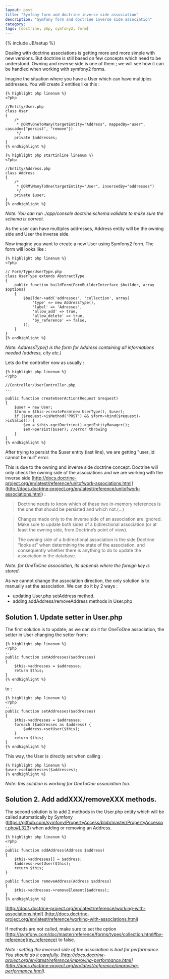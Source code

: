 ```yaml
---
layout: post
title: "Symfony form and doctrine inverse side association"
description: "Symfony form and doctrine inverse side association"
category: 
tags: [doctrine, php, symfony2, form]
---
```

{% include JB/setup %}

Dealing with doctrine associations is getting more and more simple with new
versions. But doctrine is still based on few concepts which need to be understood.
Owning and reverse side is one of them ; we will see how it can be handled when
working with symfony2 forms.

Imagine the situation where you have a User which can have multiples addresses.
You will create 2 entities like this : 

    {% highlight php linenum %}   
    <?php

    //Entity/User.php
    class User
    {
        /*
         * @ORM\OneToMany(targetEntity="Address", mappedBy="user", cascade={"persist", "remove"})
         */
        private $addresses;
    }
    {% endhighlight %}   

    {% highlight php startinline linenum %}   
    <?php

    //Entity/Address.php
    class Address
    {
        /* 
         * @ORM\ManyToOne(targetEntity="User", inversedBy="addresses")
         */
        private $user;
    }
    {% endhighlight %}   

_Note: You can run ./app/console doctrine:schema:validate to make sure the schema is
correct._         
    
As the user can have multiples addresses, Address entity will be the owning side and
User the inverse side.

Now imagine you want to create a new User using Symfony2 form. The form will
looks like : 

    {% highlight php linenum %}   
    <?php

    // Form/Type/UserType.php
    class UserType extends AbstractType
    {
        public function buildForm(FormBuilderInterface $builder, array $options)
        {
            $builder->add('addresses', 'collection', array(
                'type' => new AddressType(),
                'label' => 'Adresses',
                'allow_add' => true,
                'allow_delete' => true,
                'by_reference' => false,
            ));
        }
    }
    {% endhighlight %}   

_Note: AddressType() is the form for Address containing all informations needed
(address, city etc.)_


Lets do the controller now as usually : 

    {% highlight php linenum %}   
    <?php 

    //Controller/UserController.php
    ...

    public function createUserAction(Request $request)
    {
        $user = new User;
        $form = $this->createForm(new UserType(), $user);
        if ($request->isMethod('POST') && $form->bind($request)->isValid()) {
            $em = $this->getDoctrine()->getEntityManager();
            $em->persist($user); //error throwing
        }
    }
    {% endhighlight %}   

After trying to persist the $user entity (last line), we are getting "user_id cannot be
null" error.

This is due to the owning and inverse side doctrine concept. Doctrine will only
check the owning side of the associations and we are working with the inverse side 
[http://docs.doctrine-project.org/en/latest/reference/unitofwork-associations.html] (http://docs.doctrine-project.org/en/latest/reference/unitofwork-associations.html)
:
> Doctrine needs to know which of these two in-memory references is the one that
> should be persisted and which not.(...)

> Changes made only to the inverse side of an association are ignored. 
> Make sure to update both sides of a bidirectional association 
> (or at least the owning side, from Doctrine’s point of view).

> The owning side of a bidirectional association is the side Doctrine “looks at”
> when determining the state of the association, and consequently whether there is
> anything to do to update the association in the database.


_Note: for OneToOne association, its depends where the foreign key is stored._

As we cannot change the association direction, the only solution is to manually set 
the association. We can do it by 2 ways : 
+ updating User.php setAddress method.
+ adding addAddress/removeAddress methods in User.php

## Solution 1. Update setter in User.php
The first solution is to update, as we can do it for OneToOne association, the setter
 in User changing the setter from :

    {% highlight php linenum %}   
    <?php
    ...
    public function setAddresses($addresses) 
    {
        $this->addresses = $addresses;
        return $this;
    }
    {% endhighlight %}   

to :

    {% highlight php linenum %}   
    <?php 
    ...
    public function setAddresses($addresses) 
    {
        $this->addresses = $addresses;
        foreach ($addresses as $address) {
            $address->setUser($this);
        }
        return $this;
    }
    {% endhighlight %}   

This way, the User is directly set when calling :

    {% highlight php linenum %}   
    $user->setAddresses($addresses);
    {% endhighlight %}   

_Note: this solution is working for OneToOne association too._

## Solution 2. Add addXXX/removeXXX methods.
The second solution is to add 2 methods in the User.php entity which will be called
automatically by Symfony (https://github.com/symfony/PropertyAccess/blob/master/PropertyAccessor.php#L323) when adding or removing an Address.

    {% highlight php linenum %}   
    <?php
    ...
    public function addAddress(Address $address)
    {
        $this->addresses[] = $address;
        $address->setUser($this);
        return $this;
    }

    public function removeAddress(Address $address)
    {
        $this->addresses->removeElement($address);
    }
    {% endhighlight %}   
[http://docs.doctrine-project.org/en/latest/reference/working-with-associations.html] (http://docs.doctrine-project.org/en/latest/reference/working-with-associations.html)

If methods are not called, make sure to set the option [http://symfony.com/doc/master/reference/forms/types/collection.html#by-reference](by_reference) to false.

_Note : setting the inversed side of the association is bad for performance. 
You should do it carefully.
[http://docs.doctrine-project.org/en/latest/reference/improving-performance.html] (http://docs.doctrine-project.org/en/latest/reference/improving-performance.html)._

